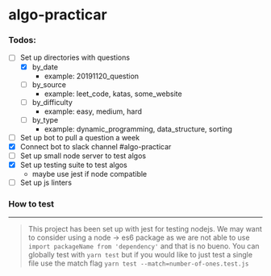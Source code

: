 # algo-practicar

### Todos:
  - [ ] Set up directories with questions
    - [x] by_date
      - example: 20191120_question
    - [ ] by_source
      - example: leet_code, katas, some_website
    - [ ] by_difficulty 
      - example: easy, medium, hard
    - [ ] by_type
      - example: dynamic_programming, data_structure, sorting

  - [ ] Set up bot to pull a question a week
  - [x] Connect bot to slack channel #algo-practicar
  - [ ] Set up small node server to test algos
  - [x] Set up testing suite to test algos
    - maybe use jest if node compatible
  - [ ] Set up js linters

### How to test
---
  > This project has been set up with jest for testing nodejs. We may want to consider using a node -> es6 package as we are not able to use ```import packageName from 'dependency'``` and that is no bueno. You can globally test with ```yarn test``` but if you would like to just test a single file use the match flag ```yarn test --match=number-of-ones.test.js``` 
